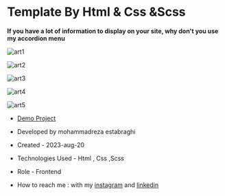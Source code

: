 # Template By Html & Css &Scss 

**If you have a lot of information to display on your site, why don't you use my accordion menu**

![art1](https://github.com/reza-estabraghi/architect/assets/137290475/1977e4b9-8d9f-4f4f-bb3e-4ab436c03264)

![art2](https://github.com/reza-estabraghi/architect/assets/137290475/6269e073-d435-4a1b-9c7b-aec3975292d0)

![art3](https://github.com/reza-estabraghi/architect/assets/137290475/6a6a1739-93a3-46b4-9c15-7a4b2ca4599c)

![art4](https://github.com/reza-estabraghi/architect/assets/137290475/dfb70c79-9f85-4207-bd21-4d73d6efbc43)

![art5](https://github.com/reza-estabraghi/architect/assets/137290475/f1c1618f-dd8d-4b78-be69-5d6b66c312ab)

- [Demo Project](https://reza-estabraghi.github.io/architect/)

- Developed by mohammadreza estabraghi

- Created - 2023-aug-20

- Technologies Used - Html , Css ,Scss 

- Role - Frontend

- How to reach me : with my [instagram](https://www.instagram.com/rezamr8web/?igshid=MzNlNGNkZWQ4Mg%3D%3D) and 
[linkedin](https://www.linkedin.com/in/mohammadreza-estabraghi-62334527a/)

